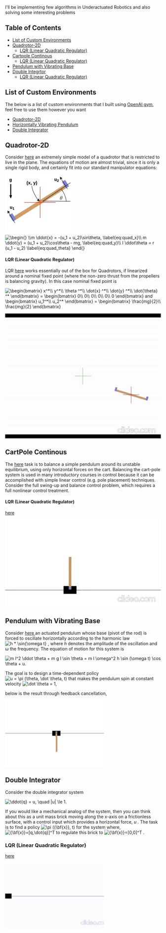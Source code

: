 I'll be implementing few algorithms in Underactuated Robotics and also solving some interesting problems

## Table of Contents
- [List of Custom Environments](#list-of-custom-environments)
- [Quadrotor-2D](#quadrotor-2d)
  * [LQR (Linear Quadratic Regulator)](#lqr-linear-quadratic-regulator)
- [Cartpole Continous](#cartpole-continous)
  * [LQR (Linear Quadratic Regulator)](#lqr-linear-quadratic-regulator)
- [Pendulum with Vibrating Base](#pendulum-with-vibrating-base)
- [Double Integrtor](#double-integrator)
  * [LQR (Linear Quadratic Regulator)](#lqr-linear-quadratic-regulator)

## List of Custom Environments
The below is a list of custom environments that I built using <a href="https://gym.openai.com/">OpenAI gym</a>, feel free to use them however you want
  * [Quadrotor-2D](https://github.com/aditya-shirwatkar/UnderactuatedRobotics/blob/master/custom-environments/gym_custom_envs/envs/quadrotor_2d_env.py)
  * [Horizontally Vibrating Pendulum](https://github.com/aditya-shirwatkar/UnderactuatedRobotics/blob/master/custom-environments/gym_custom_envs/envs/vibrating_pendulum_env.py)
  * [Double Integrator](https://github.com/aditya-shirwatkar/UnderactuatedRobotics/blob/master/custom-environments/gym_custom_envs/envs/double_integrator_env.py)

## Quadrotor-2D
<p> Consider <a href="https://github.com/aditya-shirwatkar/UnderactuatedRobotics/blob/master/custom-environments/gym_custom_envs/envs/quadrotor_2d_env.py">here</a> an extremely simple model of a quadrotor that is restricted to live in the plane. The equations of motion are almost trivial, since it is only a single rigid body, and certainly fit into our standard manipulator equations: </p>

<p><img src="https://github.com/aditya-shirwatkar/UnderactuatedRobotics/blob/master/Quadrotor%202D%20/quadrotor-2d.png" /> </p>
<p>
<img src="https://latex.codecogs.com/gif.latex?\begin{}&space;\\m&space;\ddot{x}&space;=&space;-(u_1&space;&plus;&space;u_2)\sin\theta,&space;\label{eq:quad_x}\\&space;m&space;\ddot{y}&space;=&space;(u_1&space;&plus;&space;u_2)\cos\theta&space;-&space;mg,&space;\label{eq:quad_y}\\&space;I&space;\ddot\theta&space;=&space;r&space;(u_1&space;-&space;u_2)&space;\label{eq:quad_theta}&space;\end{}" title="\begin{} \\m \ddot{x} = -(u_1 + u_2)\sin\theta, \label{eq:quad_x}\\ m \ddot{y} = (u_1 + u_2)\cos\theta - mg, \label{eq:quad_y}\\ I \ddot\theta = r (u_1 - u_2) \label{eq:quad_theta} \end{}" />
</p>

#### LQR (Linear Quadratic Regulator)
LQR [here](https://github.com/aditya-shirwatkar/UnderactuatedRobotics/blob/master/Quadrotor%202D%20/lqr.ipynb) works essentially out of the box for Quadrotors, if linearized around a nominal fixed point (where the non-zero thrust from the propellers is balancing gravity).
In this case nominal fixed point is 
<p>
 <img src="https://latex.codecogs.com/gif.latex?\begin{bmatrix}&space;x^*\\&space;y^*\\&space;\theta&space;^*\\&space;\dot{x}&space;^*\\&space;\dot{y}&space;^*\\&space;\dot{\theta}&space;^*&space;\end{bmatrix}&space;=&space;\begin{bmatrix}&space;0\\&space;0\\&space;0\\&space;0\\&space;0\\&space;0&space;\end{bmatrix}&space;and&space;\begin{bmatrix}&space;u_1^*\\&space;u_2^*&space;\end{bmatrix}&space;=&space;\begin{bmatrix}&space;\frac{mg}{2}\\&space;\frac{mg}{2}&space;\end{bmatrix}" title="\begin{bmatrix} x^*\\ y^*\\ \theta ^*\\ \dot{x} ^*\\ \dot{y} ^*\\ \dot{\theta} ^* \end{bmatrix} = \begin{bmatrix} 0\\ 0\\ 0\\ 0\\ 0\\ 0 \end{bmatrix} and \begin{bmatrix} u_1^*\\ u_2^* \end{bmatrix} = \begin{bmatrix} \frac{mg}{2}\\ \frac{mg}{2} \end{bmatrix}" />
</p>

![](https://github.com/aditya-shirwatkar/UnderactuatedRobotics/blob/master/Quadrotor%202D%20/quadrotor_lqr.gif)

## CartPole Continous

The [here](https://github.com/aditya-shirwatkar/UnderactuatedRobotics/blob/master/custom-environments/gym_custom_envs/envs/cart_pole_conti_env.py) task is to balance a simple pendulum around its unstable equilibrium, using only horizontal forces on the cart. Balancing the cart-pole system is used in many introductory courses in control because it can be accomplished with simple linear control (e.g. pole placement) techniques.
Consider the full swing-up and balance control problem, which requires a full nonlinear control treatment.

#### LQR (Linear Quadratic Regulator)
[here](https://github.com/aditya-shirwatkar/UnderactuatedRobotics/blob/master/Cart%20Pole%20Continuous/lqr.ipynb)

![](https://github.com/aditya-shirwatkar/UnderactuatedRobotics/blob/master/Cart%20Pole%20Continuous/cart_lqr.gif)

## Pendulum with Vibrating Base
<p>Consider <a href = https://github.com/aditya-shirwatkar/UnderactuatedRobotics/tree/master/Pendulum%20with%20Vibrating%20Base> here </a>
 an actuated pendulum whose base (pivot of the rod) is forced to oscillate horizontally according to the harmonic law
<img src="https://latex.codecogs.com/gif.latex?h&space;*&space;\sin{\omega&space;t}" title="h * \sin{\omega t}" />
 , where <i>h</i> denotes the amplitude of the oscillation and &omega; the frequency. The equation of motion for this system is</p>

<p><img src="https://latex.codecogs.com/gif.latex?m&space;l^2&space;\ddot&space;\theta&space;&plus;&space;m&space;g&space;l&space;\sin&space;\theta&space;=&space;m&space;l&space;\omega^2&space;h&space;\sin&space;(\omega&space;t)&space;\cos&space;\theta&space;&plus;&space;u." title="m l^2 \ddot \theta + m g l \sin \theta = m l \omega^2 h \sin (\omega t) \cos \theta + u." /></p>

<p>The goal is to design a time-dependent policy <img src="https://latex.codecogs.com/gif.latex?u&space;=&space;\pi&space;(\theta,&space;\dot&space;\theta,&space;t)" title="u = \pi (\theta, \dot \theta, t)" /> that makes the pendulum spin at constant velocity <img src="https://latex.codecogs.com/gif.latex?\dot&space;\theta&space;=&space;1" title="\dot \theta = 1" />,</p>
 
 
<p>below is the result through feedback cancellation,</p>

<p><img src="https://github.com/aditya-shirwatkar/UnderactuatedRobotics/blob/master/Pendulum%20with%20Vibrating%20Base/vibPen_const_ang_vel.gif" /></p>


## Double Integrator
<p>Consider the double integrator system</p>

<p><img src="https://latex.codecogs.com/gif.latex?\ddot{q}&space;=&space;u,&space;\quad&space;|u|&space;\le&space;1." title="\ddot{q} = u, \quad |u| \le 1." /></p>

<p>If you would like a mechanical analog of the system, then you can think about this as a unit mass brick moving along the x-axis on a frictionless surface, with a control input which provides a horizontal force, <i>u</i> . The task is to find a policy <img src="https://latex.codecogs.com/gif.latex?\pi&space;({\bf{x}},&space;t)" title="\pi ({\bf{x}}, t)" /> for the system where, 
 <img src="https://latex.codecogs.com/gif.latex?{\bf{x}}=[q,\dot{q}]^T" title="{\bf{x}}=[q,\dot{q}]^T" /> to regulate this brick to <img src="https://latex.codecogs.com/gif.latex?{\bf{x}}=[0,0]^T" title="{\bf{x}}=[0,0]^T" /> 
.
</p>

### LQR (Linear Quadratic Regulator)
<p><a href="https://github.com/aditya-shirwatkar/UnderactuatedRobotics/blob/master/Double%20Integrator/lqr.ipynb">here</a></p>
<p><img src="https://github.com/aditya-shirwatkar/UnderactuatedRobotics/blob/master/Double%20Integrator/d_i_lqr.gif" /></p>
